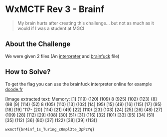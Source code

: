 # WxMCTF Rev 3 - Brainf
> My brain hurts after creating this challenge... but not as much as it would if I was a student at MGCI

## About the Challenge
We were given 2 files (An [interpreter](interpreter.py) and [brainfuck](program.bf) file)

## How to Solve?
To get the flag you can use the brainfuck interpreter online for example [dcode.fr](https://www.dcode.fr/brainfuck-language)


[Image extracted text: Memory:
[1]
(119)
(120)
(109)
8
(925)
(102)
(123)
{8]
(98 
[9]
(114)
(52)
8
(105)
(110)
[13]
(102)
[14]
(95)
[15]
(49)
[16]
(115)
[17]
(95)
[18]
[19]
'117-
[20]
(114)
[21]
(49)
[22]
(110)
[23]
(103)
[24]
[25]
[26]
(48)
[27]
(109)
[28]
(112)
[29]
(108)
[30]
(51)
[31]
(116)
[32]
(101)
[33]
(95)
[34]
(51)
[35]
(112)
[36]
(80)
[37]
(122)
[38]
[39]
(113)]


```
wxmctf{br4inf_1s_Tur1ng_c0mpl3te_3pPzYq}
```